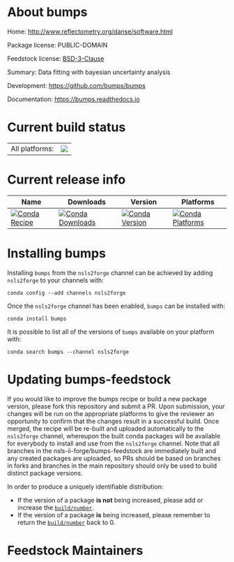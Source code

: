 About bumps
===========

Home: http://www.reflectometry.org/danse/software.html

Package license: PUBLIC-DOMAIN

Feedstock license: [BSD-3-Clause](https://github.com/nsls-ii-forge/bumps-feedstock/blob/master/LICENSE.txt)

Summary: Data fitting with bayesian uncertainty analysis

Development: https://github.com/bumps/bumps

Documentation: https://bumps.readthedocs.io

Current build status
====================


<table><tr><td>All platforms:</td>
    <td>
      <a href="https://dev.azure.com/nsls2forge/nsls2forge/_build/latest?definitionId=196&branchName=master">
        <img src="https://dev.azure.com/nsls2forge/nsls2forge/_apis/build/status/bumps-feedstock?branchName=master">
      </a>
    </td>
  </tr>
</table>

Current release info
====================

| Name | Downloads | Version | Platforms |
| --- | --- | --- | --- |
| [![Conda Recipe](https://img.shields.io/badge/recipe-bumps-green.svg)](https://anaconda.org/nsls2forge/bumps) | [![Conda Downloads](https://img.shields.io/conda/dn/nsls2forge/bumps.svg)](https://anaconda.org/nsls2forge/bumps) | [![Conda Version](https://img.shields.io/conda/vn/nsls2forge/bumps.svg)](https://anaconda.org/nsls2forge/bumps) | [![Conda Platforms](https://img.shields.io/conda/pn/nsls2forge/bumps.svg)](https://anaconda.org/nsls2forge/bumps) |

Installing bumps
================

Installing `bumps` from the `nsls2forge` channel can be achieved by adding `nsls2forge` to your channels with:

```
conda config --add channels nsls2forge
```

Once the `nsls2forge` channel has been enabled, `bumps` can be installed with:

```
conda install bumps
```

It is possible to list all of the versions of `bumps` available on your platform with:

```
conda search bumps --channel nsls2forge
```




Updating bumps-feedstock
========================

If you would like to improve the bumps recipe or build a new
package version, please fork this repository and submit a PR. Upon submission,
your changes will be run on the appropriate platforms to give the reviewer an
opportunity to confirm that the changes result in a successful build. Once
merged, the recipe will be re-built and uploaded automatically to the
`nsls2forge` channel, whereupon the built conda packages will be available for
everybody to install and use from the `nsls2forge` channel.
Note that all branches in the nsls-ii-forge/bumps-feedstock are
immediately built and any created packages are uploaded, so PRs should be based
on branches in forks and branches in the main repository should only be used to
build distinct package versions.

In order to produce a uniquely identifiable distribution:
 * If the version of a package **is not** being increased, please add or increase
   the [``build/number``](https://conda.io/docs/user-guide/tasks/build-packages/define-metadata.html#build-number-and-string).
 * If the version of a package **is** being increased, please remember to return
   the [``build/number``](https://conda.io/docs/user-guide/tasks/build-packages/define-metadata.html#build-number-and-string)
   back to 0.

Feedstock Maintainers
=====================


